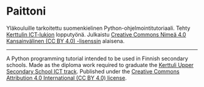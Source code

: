 # Paittoni

Yläkouluille tarkoitettu suomenkielinen Python-ohjelmointitutoriaali.
Tehty [Kerttulin ICT-lukion](<https://www.ictlukio.com/>) lopputyönä.
Julkaistu [Creative Commons Nimeä 4.0 Kansainvälinen (CC BY 4.0) -lisenssin](<https://creativecommons.org/licenses/by/4.0/deed.fi>) alaisena.

---

A Python programming tutorial intended to be used in Finnish secondary schools.
Made as the diploma work required to graduate the [Kerttuli Upper Secondary School ICT track](<https://www.ictlukio.com/> "Finnish only").
Published under the [Creative Commons Attribution 4.0 International (CC BY 4.0) license](<https://creativecommons.org/licenses/by/4.0/>).